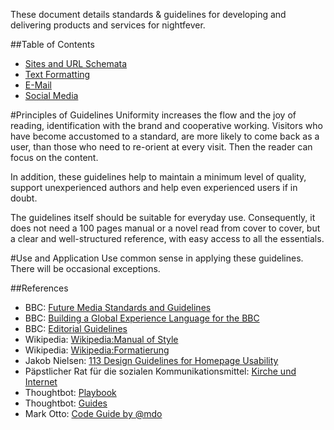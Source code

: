 These document details standards & guidelines for developing and delivering products and services for nightfever.

##Table of Contents

* [Sites and URL Schemata](/urls.md)
* [Text Formatting](/text.md)
* [E-Mail](/mail.md)
* [Social Media](/social-media.md)

#Principles of Guidelines
Uniformity increases the flow and the joy of reading, identification with the brand and cooperative working. Visitors who have become accustomed to a standard, are more likely to come back as a user, than those who need to re-orient at every visit. Then the reader can focus on the content.

In addition, these guidelines help to maintain a minimum level of quality, support unexperienced authors and help even experienced users if in doubt.

The guidelines itself should be suitable for everyday use. Consequently, it does not need a 100 pages manual or a novel read from cover to cover, but a clear and well-structured reference, with easy access to all the essentials.

#Use and Application
Use common sense in applying these guidelines. There will be occasional exceptions.

##References

* BBC: [Future Media Standards and Guidelines](http://www.bbc.co.uk/guidelines/futuremedia/)
* BBC: [Building a Global Experience Language for the BBC](http://www.bbc.co.uk/gel)
* BBC: [Editorial Guidelines](http://www.bbc.co.uk/editorialguidelines/guidelines/)
* Wikipedia: [Wikipedia:Manual of Style](http://en.wikipedia.org/wiki/Wikipedia:Manual_of_Style)
* Wikipedia: [Wikipedia:Formatierung](http://de.wikipedia.org/wiki/Wikipedia:Formatierung)
* Jakob Nielsen: [113 Design Guidelines for Homepage Usability](http://www.nngroup.com/articles/113-design-guidelines-homepage-usability/)
* Päpstlicher Rat für die sozialen Kommunikationsmittel: [Kirche und Internet](http://www.vatican.va/roman_curia/pontifical_councils/pccs/documents/rc_pc_pccs_doc_20020228_church-internet_ge.html)
* Thoughtbot: [Playbook](http://playbook.thoughtbot.com/)
* Thoughtbot: [Guides](https://github.com/thoughtbot/guides)
* Mark Otto: [Code Guide by @mdo](http://mdo.github.io/code-guide/)